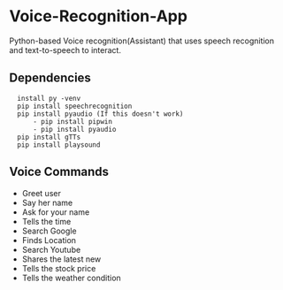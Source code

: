 # Voice-Recognition-App

Python-based Voice recognition(Assistant) that uses speech recognition and text-to-speech to interact. 

## Dependencies

```
  install py -venv 
  pip install speechrecognition
  pip install pyaudio (If this doesn't work)
      - pip install pipwin
      - pip install pyaudio
  pip install gTTs
  pip install playsound

```

## Voice Commands

  - Greet user
  - Say her name
  - Ask for your name
  - Tells the time
  - Search Google
  - Finds Location
  - Search Youtube
  - Shares the latest new 
  - Tells the stock price
  - Tells the weather condition
  



